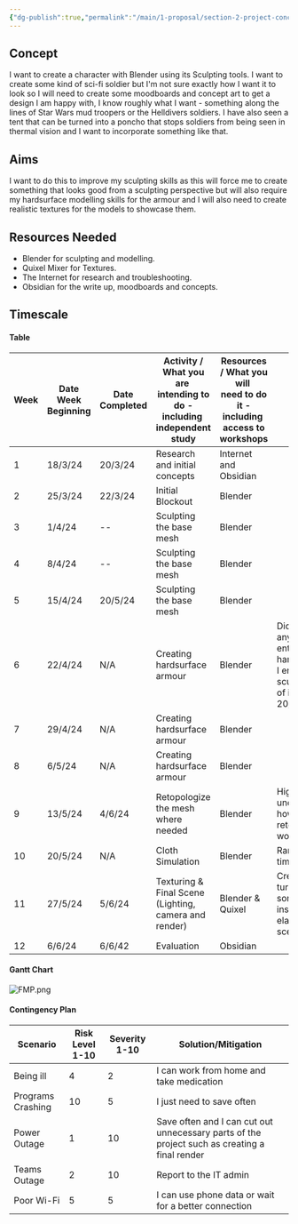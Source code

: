 ```yaml
---
{"dg-publish":true,"permalink":"/main/1-proposal/section-2-project-concept/"}
---
```


## Concept

I want to create a character with Blender using its Sculpting tools. I want to
create some kind of sci-fi soldier but I'm not sure exactly how I want it to look so I will need to create some moodboards and concept art to get a design I am happy with, I know roughly what I want - something along the lines of Star Wars mud troopers or the Helldivers soldiers. I have also seen a tent that can be turned into a poncho that stops soldiers from being seen in thermal vision and I want to incorporate something like that.

## Aims

I want to do this to improve my sculpting skills as this will force me to create something that looks good from a sculpting perspective but will also require my hardsurface modelling skills for the armour and I will also need to create realistic textures for the models to showcase them. 

## Resources Needed

- Blender for sculpting and modelling.
- Quixel Mixer for Textures.
- The Internet for research and troubleshooting.
- Obsidian for the write up, moodboards and concepts.

## Timescale

#### Table

| Week | Date Week Beginning | Date Completed | Activity / What you are <br>intending to do - including <br>independent study | Resources / What you will <br>need to do it - including <br>access to workshops | Notes                                                                                                 |
| ---- | ------------------- | -------------- | ----------------------------------------------------------------------------- | ------------------------------------------------------------------------------- | ----------------------------------------------------------------------------------------------------- |
| 1    | 18/3/24             | 20/3/24        | Research and initial concepts                                                 | Internet and Obsidian                                                           |                                                                                                       |
| 2    | 25/3/24             | 22/3/24        | Initial Blockout                                                              | Blender                                                                         |                                                                                                       |
| 3    | 1/4/24              | --             | Sculpting the base mesh                                                       | Blender                                                                         |                                                                                                       |
| 4    | 8/4/24              | --             | Sculpting the base mesh                                                       | Blender                                                                         |                                                                                                       |
| 5    | 15/4/24             | 20/5/24        | Sculpting the base mesh                                                       | Blender                                                                         |                                                                                                       |
| 6    | 22/4/24             | N/A            | Creating hardsurface armour                                                   | Blender                                                                         | Didn't create anything entirely in hardsurface as I ended up sculpting most of it (finished 20/5/24). |
| 7    | 29/4/24             | N/A            | Creating hardsurface armour                                                   | Blender                                                                         |                                                                                                       |
| 8    | 6/5/24              | N/A            | Creating hardsurface armour                                                   | Blender                                                                         |                                                                                                       |
| 9    | 13/5/24             | 4/6/24         | Retopologize the mesh where needed                                            | Blender                                                                         | Highly underestimated how long retopology would take.                                                 |
| 10   | 20/5/24             | N/A            | Cloth Simulation                                                              | Blender                                                                         | Ran out of time.                                                                                      |
| 11   | 27/5/24             | 5/6/24         | Texturing & Final Scene (Lighting, camera and render)                         | Blender & Quixel                                                                | Created a small turntable with some lights instead of an elaborate scene.                             |
| 12   | 6/6/24              | 6/6/42         | Evaluation                                                                    | Obsidian                                                                        |                                                                                                       |
#### Gantt Chart

![FMP.png](/img/user/Images%20and%20Videos/FMP.png)

#### Contingency Plan

| Scenario          | Risk Level 1-10 | Severity 1-10 | Solution/Mitigation                                                                           |
| ----------------- | --------------- | ------------- | --------------------------------------------------------------------------------------------- |
| Being ill         | 4               | 2             | I can work from home and take medication                                                      |
| Programs Crashing | 10              | 5             | I just need to save often                                                                     |
| Power Outage      | 1               | 10            | Save often and I can cut out unnecessary parts of the project such as creating a final render |
| Teams Outage      | 2               | 10            | Report to the IT admin                                                                        |
| Poor Wi-Fi        | 5               | 5             | I can use phone data or wait for a better connection                                          |
